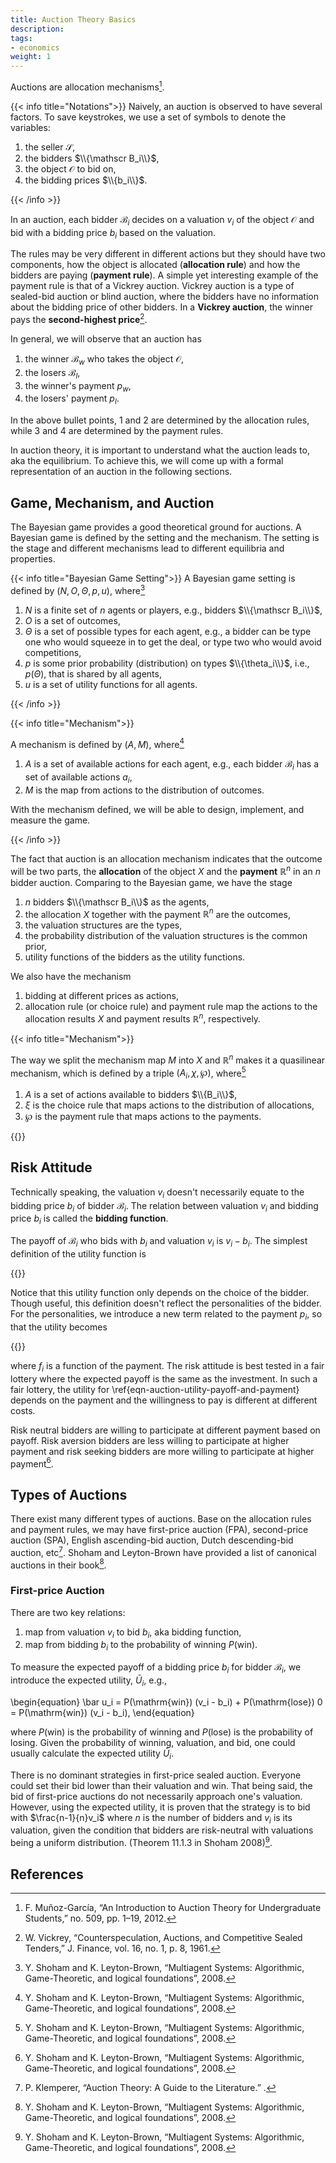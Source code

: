 ```yaml
---
title: Auction Theory Basics
description:
tags:
- economics
weight: 1
---
```


Auctions are allocation mechanisms[^munoz].

{{< info title="Notations">}}
Naively, an auction is observed to have several factors. To save keystrokes, we use a set of symbols to denote the variables:

1. the seller $\mathscr S$,
2. the bidders $\\{\mathscr B_i\\}$,
3. the object $\mathscr O$ to bid on,
4. the bidding prices $\\{b_i\\}$.

{{< /info >}}

In an auction, each bidder $\mathscr B_i$ decides on a valuation $v_i$ of the object $\mathscr O$ and bid with a bidding price $b_i$ based on the valuation.

The rules may be very different in different actions but they should have two components, how the object is allocated (**allocation rule**) and how the bidders are paying (**payment rule**). A simple yet interesting example of the payment rule is that of a Vickrey auction. Vickrey auction is a type of sealed-bid auction or blind auction, where the bidders have no information about the bidding price of other bidders. In a **Vickrey auction**, the winner pays the **second-highest price**[^Vickrey].

In general, we will observe that an auction has

1. the winner $\mathscr B_w$ who takes the object $\mathscr O$,
2. the losers $\mathscr B_l$,
3. the winner's payment $p_w$,
4. the losers' payment $p_l$.

In the above bullet points, 1 and 2 are determined by the allocation rules, while 3 and 4 are determined by the payment rules.

In auction theory, it is important to understand what the auction leads to, aka the equilibrium. To achieve this, we will come up with a formal representation of an auction in the following sections.



## Game, Mechanism, and Auction

The Bayesian game provides a good theoretical ground for auctions. A Bayesian game is defined by the setting and the mechanism. The setting is the stage and different mechanisms lead to different equilibria and properties.

{{< info title="Bayesian Game Setting">}}
A Bayesian game setting is defined by $(N, O, \Theta, p, u)$, where[^ShohamLeyton-Brown]

1. $N$ is a finite set of $n$ agents or players, e.g., bidders $\\{\mathscr B_i\\}$,
2. $O$ is a set of outcomes,
3. $\Theta$ is a set of possible types for each agent, e.g., a bidder can be type one who would squeeze in to get the deal, or type two who would avoid competitions,
4. $p$ is some prior probability (distribution) on types $\\{\theta_i\\}$, i.e., $p(\Theta)$, that is shared by all agents,
5. $u$ is a set of utility functions for all agents.

[^ShohamLeyton-Brown]: Y. Shoham and K. Leyton-Brown, “Multiagent Systems: Algorithmic, Game-Theoretic, and logical foundations”, 2008.

{{< /info >}}

{{< info title="Mechanism">}}

A mechanism is defined by $(A, M)$, where[^ShohamLeyton-Brown]

1. $A$ is a set of available actions for each agent, e.g., each bidder $\mathscr B_i$ has a set of available actions $a_i$,
2. $M$ is the map from actions to the distribution of outcomes.

With the mechanism defined, we will be able to design, implement, and measure the game.

[^ShohamLeyton-Brown]:  Y. Shoham and K. Leyton-Brown, “Multiagent Systems: Algorithmic, Game-Theoretic, and logical foundations”, 2008.

{{< /info >}}

The fact that auction is an allocation mechanism indicates that the outcome will be two parts, the **allocation** of the object $X$ and the **payment** $\mathbb{R}^n$ in an $n$ bidder auction. Comparing to the Bayesian game, we have the stage

1. $n$ bidders $\\{\mathscr B_i\\}$ as the agents,
2. the allocation $X$ together with the payment $\mathbb{R}^n$ are the outcomes,
3. the valuation structures are the types,
4. the probability distribution of the valuation structures is the common prior,
5. utility functions of the bidders as the utility functions.

We also have the mechanism

1. bidding at different prices as actions,
2. allocation rule (or choice rule) and payment rule map the actions to the allocation results $X$ and payment results $\mathbb{R}^n$, respectively.

{{< info title="Mechanism">}}

The way we split the mechanism map $M$ into $X$ and $\mathbb{R}^n$ makes it a quasilinear mechanism, which is defined by a triple $(A_i, \chi, \wp)$, where[^ShohamLeyton-Brown]

1. $A$ is a set of actions available to bidders $\\{B_i\\}$,
2. $\xi$ is the choice rule that maps actions to the distribution of allocations,
3. $\wp$ is the payment rule that maps actions to the payments.

[^ShohamLeyton-Brown]:  Y. Shoham and K. Leyton-Brown, “Multiagent Systems: Algorithmic, Game-Theoretic, and logical foundations”, 2008.

{{</info>}}


## Risk Attitude

Technically speaking, the valuation $v_i$ doesn't necessarily equate to the bidding price $b_i$ of bidder $\mathscr B_i$. The relation between valuation $v_i$ and bidding price $b_i$ is called the **bidding function**.

The payoff of $\mathscr B_i$ who bids with $b_i$ and valuation $v_i$ is $v_i - b_i$. The simplest definition of the utility function is

{{<math>}}
\begin{equation}
u_i = v_i - b_i.
\label{eqn-auction-utility-payoff}
\end{equation}
{{</math>}}

Notice that this utility function only depends on the choice of the bidder. Though useful, this definition doesn't reflect the personalities of the bidder. For the personalities, we introduce a new term related to the payment $p_i$, so that the utility becomes

{{<math>}}
\begin{equation}
u_i =  v_i - b_i - f_i,
\label{eqn-auction-utility-payoff-and-payment}
\end{equation}
{{</math>}}

where $f_i$ is a function of the payment. The risk attitude is best tested in a fair lottery where the expected payoff is the same as the investment. In such a fair lottery, the utility for \ref{eqn-auction-utility-payoff-and-payment} depends on the payment and the willingness to pay is different at different costs.

Risk neutral bidders are willing to participate at different payment based on payoff. Risk aversion bidders are less willing to participate at higher payment and risk seeking bidders are more willing to participate at higher payment[^ShohamLeyton-Brown].


## Types of Auctions

There exist many different types of auctions. Base on the allocation rules and payment rules, we may have first-price auction (FPA), second-price auction (SPA), English ascending-bid auction, Dutch descending-bid auction, etc[^Klemperer]. Shoham and Leyton-Brown have provided a list of canonical auctions in their book[^ShohamLeyton-Brown].

### First-price Auction

There are two key relations:

1. map from valuation $v_i$ to bid $b_i$, aka bidding function,
2. map from bidding $b_i$ to the probability of winning $P(\mathrm{win})$.

To measure the expected payoff of a bidding price $b_i$ for bidder $\mathscr B_i$, we introduce the expected utility, $\bar U_i$, e.g.,

\begin{equation}
\bar u_i = P(\mathrm{win}) (v_i - b_i) + P(\mathrm{lose}) 0 = P(\mathrm{win}) (v_i - b_i),
\end{equation}

where $P(\mathrm{win})$ is the probability of winning and $P(\mathrm{lose})$ is the probability of losing. Given the probability of winning, valuation, and bid, one could usually calculate the expected utility $\bar U_i$.

There is no dominant strategies in first-price sealed auction. Everyone could set their bid lower than their valuation and win. That being said, the bid of first-price auctions do not necessarily approach one's valuation. However, using the expected utility, it is proven that the strategy is to bid with $\frac{n-1}{n}v_i$ where $n$ is the number of bidders and $v_i$ is its valuation, given the condition that bidders are risk-neutral with valuations being a uniform distribution. (Theorem 11.1.3 in Shoham 2008)[^ShohamLeyton-Brown].





## References

[^munoz]: F. Muñoz-García, “An Introduction to Auction Theory for Undergraduate Students,” no. 509, pp. 1–19, 2012.
[^Vickrey]: W. Vickrey, “Counterspeculation, Auctions, and Competitive Sealed Tenders,” J. Finance, vol. 16, no. 1, p. 8, 1961.
[^Klemperer]: P. Klemperer, “Auction Theory: A Guide to the Literature.” .
[^ShohamLeyton-Brown]:  Y. Shoham and K. Leyton-Brown, “Multiagent Systems: Algorithmic, Game-Theoretic, and logical foundations”, 2008.